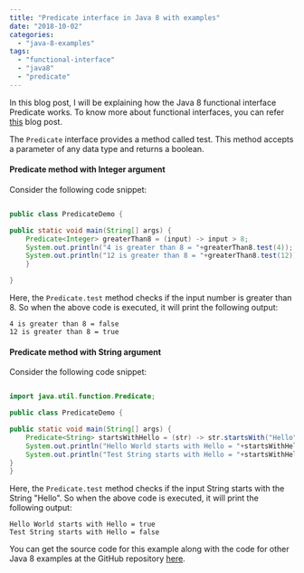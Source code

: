 ```yaml
---
title: "Predicate interface in Java 8 with examples"
date: "2018-10-02"
categories: 
  - "java-8-examples"
tags: 
  - "functional-interface"
  - "java8"
  - "predicate"
---
```


In this blog post, I will be explaining how the Java 8 functional interface Predicate works. To know more about functional interfaces, you can refer [this](https://reshmabidikar.github.io/2019/03/java-8-functional-interface.html) blog post.

The `Predicate` interface provides a method called test. This method accepts a parameter of any data type and returns a boolean.

#### Predicate method with Integer argument

Consider the following code snippet:

```java

public class PredicateDemo {

public static void main(String[] args) { 
    Predicate<Integer> greaterThan8 = (input) -> input > 8; 
    System.out.println("4 is greater than 8 = "+greaterThan8.test(4)); 
    System.out.println("12 is greater than 8 = "+greaterThan8.test(12)); 
    }

}

```

Here, the `Predicate.test` method checks if the input number is greater than 8. So when the above code is executed, it will print the following output:

```
4 is greater than 8 = false
12 is greater than 8 = true
```

#### Predicate method with String argument

Consider the following code snippet:

```java

import java.util.function.Predicate;

public class PredicateDemo {

public static void main(String[] args) { 
    Predicate<String> startsWithHello = (str) -> str.startsWith("Hello"); 
    System.out.println("Hello World starts with Hello = "+startsWithHello.test("Hello World")); 
    System.out.println("Test String starts with Hello = "+startsWithHello.test("Test String"));
}
}

```

Here, the `Predicate.test` method checks if the input String starts with the String "Hello". So when the above code is executed, it will print the following output:

```
Hello World starts with Hello = true 
Test String starts with Hello = false
```

You can get the source code for this example along with the code for other Java 8 examples at the GitHub repository [here](https://github.com/reshmabidikar/Java8Demo).
